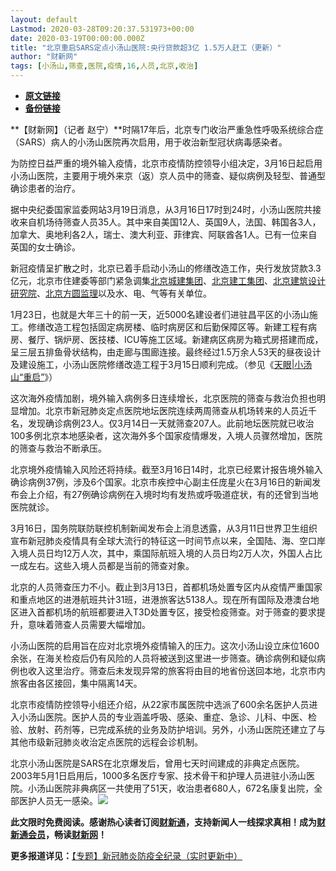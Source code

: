 ```yaml
---
layout: default
Lastmod: 2020-03-28T09:20:37.531973+00:00
date: 2020-03-19T00:00:00.000Z
title: "北京重启SARS定点小汤山医院:央行贷款超3亿 1.5万人赶工（更新）"
author: "财新网"
tags: [小汤山,筛查,医院,疫情,16,人员,北京,收治]
---
```


* [**原文链接**](http://www.caixin.com/2020-03-19/101529391.html)
* [**备份链接**](http://archive.ph/lShGU)


**【财新网】（记者 赵宁）**时隔17年后，北京专门收治严重急性呼吸系统综合症（SARS）病人的小汤山医院再次启用，用于收治新型冠状病毒感染者。

为防控日益严重的境外输入疫情，北京市疫情防控领导小组决定，3月16日起启用小汤山医院，主要用于境外来京（返）京人员中的筛查、疑似病例及轻型、普通型确诊患者的治疗。

据中央纪委国家监委网站3月19日消息，从3月16日17时到24时，小汤山医院共接收来自机场待筛查人员35人。其中来自美国12人、英国9人，法国、韩国各3人，加拿大、奥地利各2人，瑞士、澳大利亚、菲律宾、阿联酋各1人。已有一位来自英国的女士确诊。

新冠疫情呈扩散之时，北京已着手启动小汤山的修缮改造工作，央行发放贷款3.3亿元，北京市住建委等部门紧急调集[北京城建集团](http://www.caixin.com/hot/beijingchengjianjituan.html)、[北京建工集团](http://www.caixin.com/hot/beijingjiangongjituan.html)、[北京建筑设计研究院](http://search.caixin.com/search/%E5%8C%97%E4%BA%AC%E5%BB%BA%E7%AD%91%E8%AE%BE%E8%AE%A1%E7%A0%94%E7%A9%B6%E9%99%A2.html)、[北京方圆监理](http://search.caixin.com/search/%E5%8C%97%E4%BA%AC%E6%96%B9%E5%9C%86%E7%9B%91%E7%90%86.html)以及水、电、气等有关单位。

1月23日，也就是大年三十的前一天，近5000名建设者们进驻昌平区的小汤山施工。修缮改造工程包括固定病房楼、临时病房区和后勤保障区等。新建工程有病房、餐厅、锅炉房、医技楼、ICU等施工区域。新建病区病房为箱式房搭建而成，呈三层五排鱼骨状结构，由走廊与围廊连接。最终经过1.5万余人53天的昼夜设计及建设施工，小汤山医院修缮改造工程于3月15日顺利完成。（参见《[天眼|小汤山“重启”](http://weekly.caixin.com/2020-02-22/101518887.html)》）

这次海外疫情加剧，境外输入病例多日连续增长，北京医院的筛查与救治负担也明显增加。北京市新冠肺炎定点医院地坛医院连续两周筛查从机场转来的人员近千名，发现确诊病例23人。仅3月14日一天就筛查207人。此前地坛医院就已收治100多例北京本地感染者，这次海外多个国家疫情爆发，入境人员骤然增加，医院的筛查与救治不断承压。

北京境外疫情输入风险还将持续。截至3月16日14时，北京已经累计报告境外输入确诊病例37例，涉及6个国家。北京市疾控中心副主任庞星火在3月16日的新闻发布会上介绍，有27例确诊病例在入境时均有发热或呼吸道症状，有的还曾到当地医院就诊。

3月16日，国务院联防联控机制新闻发布会上消息透露，从3月11日世界卫生组织宣布新冠肺炎疫情具有全球大流行的特征这一时间节点以来，全国陆、海、空口岸入境人员日均12万人次，其中，乘国际航班入境的人员日均2万人次，外国人占比一成左右。这些入境人员都是当前的筛查对象。

北京的人员筛查压力不小。截止到3月13日，首都机场处置专区内从疫情严重国家和重点地区的进港航班共计31班，进港旅客达5138人。现在所有国际及港澳台地区进入首都机场的航班都要进入T3D处置专区，接受检疫筛查。对于筛查的要求提升，意味着筛查人员需要大幅增加。

小汤山医院的启用旨在应对北京境外疫情输入的压力。这次小汤山设立床位1600余张，在海关检疫后仍有风险的人员将被送到这里进一步筛查。确诊病例和疑似病例也收入这里治疗。筛查后未发现异常的旅客将由目的地省份送回本地，北京市内旅客由各区接回，集中隔离14天。

北京市疫情防控领导小组还介绍，从22家市属医院中选派了600余名医护人员进入小汤山医院。医护人员的专业涵盖呼吸、感染、重症、急诊、儿科、中医、检验、放射、药剂等，已完成系统的业务及防护培训。另外，小汤山医院还建立了与其他市级新冠肺炎收治定点医院的远程会诊机制。

北京小汤山医院是SARS在北京爆发后，曾用七天时间建成的非典定点医院。2003年5月1日启用后，1000多名医疗专家、技术骨干和护理人员进驻小汤山医院。小汤山医院非典病区一共使用了51天，收治患者680人，672名康复出院，全部医护人员无一感染。[![](/images/post/d02a42d9cb3dec9320e5f550278911c7.ico)](http://www.caixin.com/2020-03-19/101529391.html)

**此文限时免费阅读。感谢热心读者订阅[财新通](http://mall.caixin.com/mall/web/product/product.html?id=733&originReferrer=appfree&channelSource=appfree)，支持新闻人一线探求真相！成为[财新通会员](http://mall.caixin.com/mall/web/list/list.html?type=127&originReferrer=appfree&channelSource=appfree)，畅读[财新网](https://datayi.cn/1lnZaaidYRRn)！**

**更多报道详见：**[【专题】新冠肺炎防疫全纪录（实时更新中）](http://m.app.caixin.com/m_topic_detail/1473.html)

